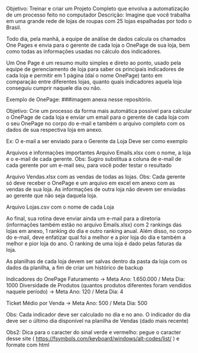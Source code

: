 Objetivo: Treinar e criar um Projeto Completo que envolva a automatização de um processo feito no computador
Descrição:
Imagine que você trabalha em uma grande rede de lojas de roupas com 25 lojas espalhadas por todo o Brasil.

Todo dia, pela manhã, a equipe de análise de dados calcula os chamados One Pages e envia para o gerente de cada loja o OnePage de sua loja, bem como todas as informações usadas no cálculo dos indicadores.

Um One Page é um resumo muito simples e direto ao ponto, usado pela equipe de gerenciamento de loja para saber os principais indicadores de cada loja e permitir em 1 página (daí o nome OnePage) tanto em comparação entre diferentes lojas, quanto quais indicadores aquela loja conseguiu cumprir naquele dia ou não.

Exemplo de OnePage: ###imagem anexa nesse repositório.

Objetivo:
Crie um processo da forma mais automática possível para calcular o OnePage de cada loja e enviar um email para o gerente de cada loja com o seu OnePage no corpo do e-mail e também o arquivo completo com os dados de sua respectiva loja em anexo.

Ex: O e-mail a ser enviado para o Gerente da Loja Deve ser como exemplo

Arquivos e informações importantes
Arquivo Emails.xlsx com o nome, a loja e o e-mail de cada gerente. Obs: Sugiro substitua a coluna de e-mail de cada gerente por um e-mail seu, para você poder testar o resultado

Arquivo Vendas.xlsx com as vendas de todas as lojas. Obs: Cada gerente só deve receber o OnePage e um arquivo em excel em anexo com as vendas de sua loja. As informações de outra loja não devem ser enviadas ao gerente que não seja daquela loja.

Arquivo Lojas.csv com o nome de cada Loja

Ao final, sua rotina deve enviar ainda um e-mail para a diretoria (informações também estão no arquivo Emails.xlsx) com 2 rankings das lojas em anexo, 1 ranking do dia e outro ranking anual. Além disso, no corpo do e-mail, deve enfatizar qual foi a melhor e a pior loja do dia e também a melhor e pior loja do ano. O ranking de uma loja é dado pelas faturas da loja.

As planilhas de cada loja devem ser salvas dentro da pasta da loja com os dados da planilha, a fim de criar um histórico de backup

Indicadores do OnePage
Faturamento -> Meta Ano: 1.650.000 / Meta Dia: 1000
Diversidade de Produtos (quantos produtos diferentes foram vendidos naquele período) -> Meta Ano: 120 / Meta Dia: 4

Ticket Médio por Venda -> Meta Ano: 500 / Meta Dia: 500

Obs: Cada indicador deve ser calculado no dia e no ano. O indicador do dia deve ser o último dia disponível na planilha de Vendas (dado mais recente)

Obs2: Dica para o caracter do sinal verde e vermelho: pegue o caracter desse site ( https://fsymbols.com/keyboard/windows/alt-codes/list/ ) e formate com html
